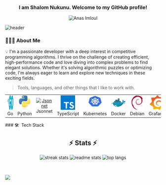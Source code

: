 <h3 align="center">I am Shalom Nukunu. Welcome to my GitHub profile!</h3>
<p align="center"> <img src="https://komarev.com/ghpvc/?username=ShalomJunior&label=Profile%20views&color=0e75b6&style=flat" alt="Anas Imloul" /> </p>

![header](https://user-images.githubusercontent.com/59575502/127335491-fdba1874-e943-4d3c-ab8c-678ffe22f8b8.png)

<h3 align="left">👨🏻‍💻  About Me</h3>

💡 I'm a passionate developer with a deep interest in competitive programming algorithms. I thrive on the challenge of creating efficient, high-performance code and love diving into complex problems to find elegant solutions. Whether it's solving algorithmic puzzles or optimizing code, I'm always eager to learn and explore new techniques in these exciting fields.

> Tools, languages, and other things that I like to work with.

<table>
  <tr>
    <td align="center" width="96">
      <a href="#macropower-tech">
        <img src="./img/go-flat.svg" width="48" height="48" alt="Golang" />
      </a>
      <br>Go
    </td>
    <td align="center" width="96">
      <a href="#macropower-tech">
        <img src="./img/python-original.svg" width="48" height="48" alt="Python" />
      </a>
      <br>Python
    </td>
    <td align="center" width="96">
      <a href="#macropower-tech">
        <img src="https://jsonnet.org/img/isologo.svg" width="48" height="48" alt="Jsonnet" />
      </a>
      <br>Jsonnet
    </td>
    <td align="center" width="96">
      <a href="#macropower-tech">
        <img src="./img/typescript-original.svg" width="48" height="48" alt="TypeScript" />
      </a>
      <br>TypeScript
    </td>
    <td align="center" width="96">
      <a href="#macropower-tech" >
        <img src="https://raw.githubusercontent.com/cncf/artwork/master/projects/kubernetes/icon/color/kubernetes-icon-color.svg" width="48" height="48" alt="Kubernetes" />
      </a>
      <br>Kubernetes
    </td>
    <td align="center" width="96"> 
      <a href="#macropower-tech" >
        <img src="./img/docker-original.svg" width="48" height="48" alt="Docker" />
      </a>
      <br>Docker
    </td>
    <td align="center"  width="96">
      <a href="#macropower-tech">
        <img src="./img/debian-original.svg" width="48" height="48" alt="Debian" />
      </a>
      <br>Debian
    </td>
    <td align="center" width="96">
      <a href="#macropower-tech" >
        <img src="https://raw.githubusercontent.com/grafana/grafana/master/public/img/grafana_icon.svg" width="48" height="48" alt="Grafana" />
      </a>
      <br>Grafana
    </td>
  </tr>
</table>
### 🛠 &nbsp;Tech Stack

<h2 align="center">⚡ Stats ⚡</h2>
<be>

<div align="center">
  <img src="https://github-readme-streak-stats-salesp07.vercel.app/?user=ShalomJunior&count_private=true&theme=react&border_radius=10" alt="streak stats" />
  <img src="https://github-readme-stats-salesp07.vercel.app/api?username=ShalomJunior&count_private=true&show_icons=true&theme=react&rank_icon=github&border_radius=10" alt="readme stats" />
<img height="180em" src="https://github-readme-stats-salesp07.vercel.app/api/top-langs/?username=ShalomJunior&hide=HTML&langs_count=8&layout=compact&theme=react&border_radius=10&size_weight=0.5&count_weight=0.5&exclude_repo=github-readme-stats" alt="top langs" />
</div>

<br/><br/>
![](https://hit.yhype.me/github/profile?user_id=76872415)
